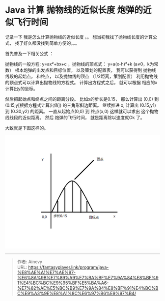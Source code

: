 # Java 计算 抛物线的近似长度 炮弹的近似飞行时间



记录一下 我是怎么计算抛物线的近似长度 。。  想当初我找了抛物线长度的计算公式， 找了好久都没找到简单方便的。。。

首先普及一下相关公式 ：

抛物线的一般方程: y=ax²+bx+c   ，抛物线的顶点式： y=a(x-h)²+k (a≠0，k为常数）
根本炮弹的出发点和目标位置， 以及策划的配置表， 我可以获得到 抛物线线段的起始点， 和终点， 以及抛物线的顶点 （1/2距离，策划配置） 利用抛物线的顶点式可以计算出抛物线的方程式。 计算出方程式之后， 就可以根据 相应的x 计算出y的坐标。

然后把起始点和终点之间的距离分段。
比如x的步长是0.15， 那么计算出 (0,0) 到 (0.15,y[根据方程式计算出值]) 的三角形斜边距离。 继续推进 x, 计算出 (0.15,y1) 到 (0.30,y2) 的距离。 一直从起始点(0,0) 到 终点(x,0) 这样就可以求出 这个抛物线线段的近似距离。 然后 炮弹的飞行时间， 就是距离除以速度就Ok 了。

大致就是下图这样的。

![Home Network](/img/program/求抛物线线段的近似长度.png)



---

> 作者: Aincvy  
> URL: https://fantasyplayer.link/program/java-%E8%AE%A1%E7%AE%97-%E6%8A%9B%E7%89%A9%E7%BA%BF%E7%9A%84%E8%BF%91%E4%BC%BC%E9%95%BF%E5%BA%A6-%E7%82%AE%E5%BC%B9%E7%9A%84%E8%BF%91%E4%BC%BC%E9%A3%9E%E8%A1%8C%E6%97%B6%E9%97%B4/  

